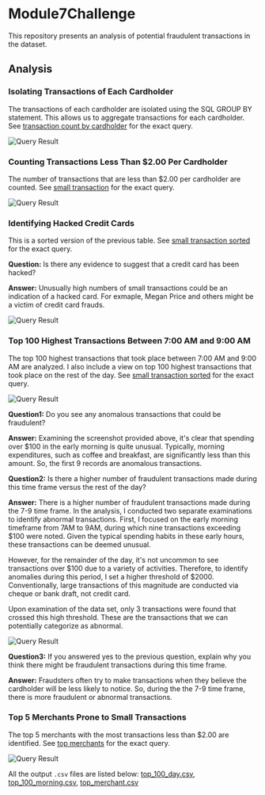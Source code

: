# Module7Challenge

This repository presents an analysis of potential fraudulent transactions in the dataset.

## Analysis

### Isolating Transactions of Each Cardholder

The transactions of each cardholder are isolated using the SQL GROUP BY statement. This allows us to aggregate transactions for each cardholder. See [transaction count by cardholder](./SQL-Solved//trans_count.sql) for the exact query.

![Query Result](./SQL-Solved/output-file/trans_count.png)

### Counting Transactions Less Than $2.00 Per Cardholder

The number of transactions that are less than $2.00 per cardholder are counted. See [small transaction](./SQL-Solved/small_trans.sql) for the exact query.

![Query Result](./SQL-Solved/output-file/small_trans.png)

### Identifying Hacked Credit Cards

This is a sorted version of the previous table. See [small transaction sorted](./SQL-Solved/small_trans_sorted.sql) for the exact query.

**Question:** Is there any evidence to suggest that a credit card has been hacked? 

**Answer:** Unusually high numbers of small transactions could be an indication of a hacked card. For exmaple, Megan Price and others might be a victim of credit card frauds.

![Query Result](./SQL-Solved/output-file/small_trans_sorted.png)

### Top 100 Highest Transactions Between 7:00 AM and 9:00 AM

The top 100 highest transactions that took place between 7:00 AM and 9:00 AM are analyzed. I also include a view on top 100 highest transactions that took place on the rest of the day. See [small transaction sorted](./SQL-Solved/top_100.sql) for the exact query.

![Query Result](./SQL-Solved/output-file/top_100_morning.png)

**Question1:** Do you see any anomalous transactions that could be fraudulent?

**Answer:** Examining the screenshot provided above, it's clear that spending over $100 in the early morning is quite unusual. Typically, morning expenditures, such as coffee and breakfast, are significantly less than this amount. So, the first 9 records are anomalous transactions.

**Question2:** Is there a higher number of fraudulent transactions made during this time frame versus the rest of the day?

**Answer:** There is a higher number of fraudulent transactions made during the 7-9 time frame. In the analysis, I conducted two separate examinations to identify abnormal transactions. First, I focused on the early morning timeframe from 7AM to 9AM, during which nine transactions exceeding $100 were noted. Given the typical spending habits in these early hours, these transactions can be deemed unusual.

However, for the remainder of the day, it's not uncommon to see transactions over $100 due to a variety of activities. Therefore, to identify anomalies during this period, I set a higher threshold of $2000. Conventionally, large transactions of this magnitude are conducted via cheque or bank draft, not credit card.

Upon examination of the data set, only 3 transactions were found that crossed this high threshold. These are the transactions that we can potentially categorize as abnormal.

![Query Result](./SQL-Solved/output-file/top_100_day.png)

**Question3:** If you answered yes to the previous question, explain why you think there might be fraudulent transactions during this time frame.

**Answer:** Fraudsters often try to make transactions when they believe the cardholder will be less likely to notice. So, during the the 7-9 time frame, there is more fraudulent or abnormal transactions.

### Top 5 Merchants Prone to Small Transactions

The top 5 merchants with the most transactions less than $2.00 are identified. See [top merchants](./SQL-Solved/top_merchant.sql) for the exact query.

![Query Result](./SQL-Solved/output-file/top_merchant.png)

All the output `.csv` files are listed below:
[top_100_day.csv](./SQL-Solved/output-file/top_100_day.csv), 
[top_100_morning.csv](./SQL-Solved/output-file/top_100_morning.csv), 
[top_merchant.csv](./SQL-Solved/output-file/top_merchant.csv)